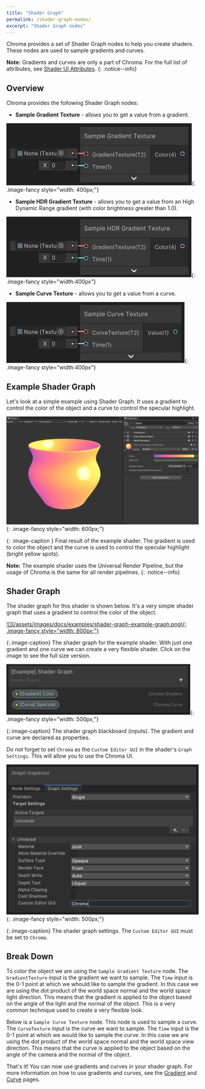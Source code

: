 ```yaml
---
title: "Shader Graph"
permalink: /shader-graph-nodes/
excerpt: "Shader Graph nodes"
---
```


Chroma provides a set of Shader Graph nodes to help you create shaders. These nodes are used to sample gradients and curves.

**Note:** Gradients and curves are only a part of Chroma. For the full list of attributes, see [Shader UI Attributes](/shader-ui-attributes/).
{: .notice--info}

## Overview

Chroma provides the following Shader Graph nodes:
* **Sample Gradient Texture** - allows you to get a value from a gradient.

![](/assets/images/docs/shader-graph/sample-gradient-node.png){: .image-fancy style="width: 400px;"}

* **Sample HDR Gradient Texture** - allows you to get a value from an High Dynamic Range gradient (with color brightness greater than 1.0).

![](/assets/images/docs/shader-graph/sample-hdr-gradient-node.png){: .image-fancy style="width:400px"}

* **Sample Curve Texture** - allows you to get a value from a curve.

![](/assets/images/docs/shader-graph/sample-curve-node.png){: .image-fancy style="width:400px"}

## Example Shader Graph
Let's look at a simple example using Shader Graph. It uses a gradient to control the color of the object and a curve to control the specular highlight.

![](/assets/images/docs/examples/code-shader-example.png){: .image-fancy style="width: 600px;"}

{: .image-caption }
Final result of the example shader. The gradient is used to color the object and the curve is used to control the specular highlight (bright yellow spots).

**Note:** The example shader uses the Universal Render Pipeline, but the usage of Chroma is the same for all render pipelines.
{: .notice--info}

## Shader Graph
The shader graph for this shader is shown below. It's a very simple shader graph that uses a gradient to control the color of the object.

<a href="/assets/images/docs/examples/shader-graph-example-graph.png">
![](/assets/images/docs/examples/shader-graph-example-graph.png){: .image-fancy style="width: 800px;"}
</a>

{:.image-caption}
The shader graph for the example shader. With just one gradient and one curve we can create a very flexible shader. Click on the image to see the full size version.

![](/assets/images/docs/examples/shader-graph-example-blackboard.png){: .image-fancy style="width: 500px;"}

{:.image-caption}
The shader graph blackboard (inputs). The gradient and curve are declared as properties.

Do not forget to set `Chroma` as the `Custom Editor GUI` in the shader's `Graph Settings`. This will allow you to use the Chroma UI.

![](/assets/images/docs/examples/shader-graph-example-settings.png){: .image-fancy style="width: 500px;"}

{:.image-caption}
The shader graph settings. The `Custom Editor GUI` must be set to `Chroma`.

## Break Down

To color the object we are using the `Sample Gradient Texture` node. The `GradientTexture` input is the gradient we want to sample. The `Time` input is the 0-1 point at which we whould like to sample the gradient. In this case we are using the dot product of the world space normal and the world space light direction. This means that the gradient is applied to the object based on the angle of the light and the normal of the object. This is a very common technique used to create a very flexible look.

Below is a `Sample Curve Texture` node. This node is used to sample a curve. The `CurveTexture` input is the curve we want to sample. The `Time` input is the 0-1 point at which we would like to sample the curve. In this case we are using the dot product of the world space normal and the world space view direction. This means that the curve is applied to the object based on the angle of the camera and the normal of the object.


That's it! You can now use gradients and curves in your shader graph. For more information on how to use gradients and curves, see the [Gradient](/gradient/) and [Curve](/curve/) pages.
